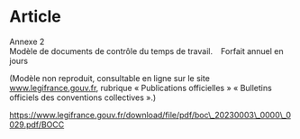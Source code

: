 # Article

Annexe 2  
 Modèle de documents de contrôle du temps de travail.   Forfait annuel en jours

(Modèle non reproduit, consultable en ligne sur le site www.legifrance.gouv.fr, rubrique « Publications officielles » « Bulletins officiels des conventions collectives ».)

 https://www.legifrance.gouv.fr/download/file/pdf/boc\_20230003\_0000\_0029.pdf/BOCC 

